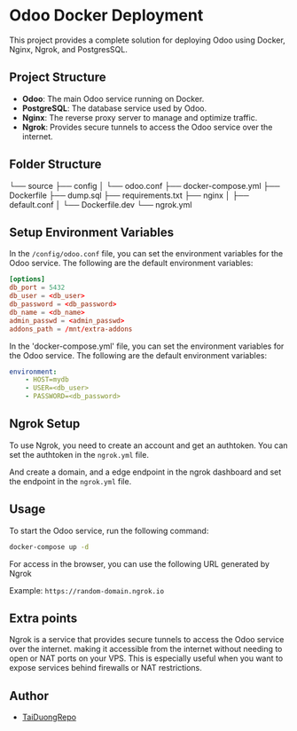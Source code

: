 # Odoo Docker Deployment

This project provides a complete solution for deploying Odoo using Docker, Nginx, Ngrok, and PostgresSQL.

## Project Structure

- **Odoo**: The main Odoo service running on Docker.
- **PostgreSQL**: The database service used by Odoo.
- **Nginx**: The reverse proxy server to manage and optimize traffic.
- **Ngrok**: Provides secure tunnels to access the Odoo service over the internet.

## Folder Structure
└── source
    ├── config
    │   └── odoo.conf
    ├── docker-compose.yml
    ├── Dockerfile
    ├── dump.sql
    ├── requirements.txt
    ├── nginx
    │   ├── default.conf
    │   └── Dockerfile.dev
    └── ngrok.yml

## Setup Environment Variables

In the `/config/odoo.conf` file, you can set the environment variables for the Odoo service. The following are the default environment variables:

```conf
[options]
db_port = 5432
db_user = <db_user>
db_password = <db_password>
db_name = <db_name>
admin_passwd = <admin_passwd>
addons_path = /mnt/extra-addons
```

In the 'docker-compose.yml' file, you can set the environment variables for the Odoo service. The following are the default environment variables:

```yaml
environment:
    - HOST=mydb
    - USER=<db_user>
    - PASSWORD=<db_password>
```

## Ngrok Setup

To use Ngrok, you need to create an account and get an authtoken. You can set the authtoken in the `ngrok.yml` file.

And create a domain, and a edge endpoint in the ngrok dashboard and set the endpoint in the `ngrok.yml` file.

## Usage

To start the Odoo service, run the following command:

```bash
docker-compose up -d
```

For access in the browser, you can use the following URL generated by Ngrok

Example: `https://random-domain.ngrok.io`

## Extra points
Ngrok is a service that provides secure tunnels to access the Odoo service over the internet. making it accessible from the internet without needing to open or NAT ports on your VPS. This is especially useful when you want to expose services behind firewalls or NAT restrictions.

## Author

- [TaiDuongRepo](github.com/TaiDuongRepo)